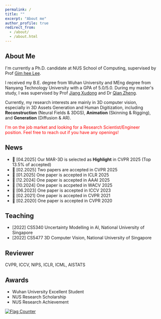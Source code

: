 ```yaml
---
permalink: /
title: ""
excerpt: "About me"
author_profile: true
redirect_from: 
  - /about/
  - /about.html
---
```


## About Me

I'm currently a Ph.D. candidate at NUS School of Computing, supervised by Prof [Gim hee Lee](https://www.comp.nus.edu.sg/~leegh/). 

I received my B.E. degree from Wuhan University and MEng degree from Nanyang Technology University with a GPA of 5.0/5.0. During my master's study, I was supervised by Prof [Jiang Xudong](https://personal.ntu.edu.sg/exdjiang/) and Dr [Qian Zheng](https://person.zju.edu.cn/zq).

Currently, my research interests are mainly in 3D computer vision, especially in 3D Assets Generation and Human Digitization, including **Reconstruction** (Neural Fields & 3DGS), **Animation** (Skinning & Rigging), and **Generation** (Diffusion & AR).

<span style="color:red">I'm on the job market and looking for a Research Scientist/Engineer position. Feel free to reach out if you have any openings!</span>

## News
- 🎉 [04.2025] Our MAR-3D is selected as **Highlight** in CVPR 2025 (Top 13.5% of accepted)
- 🎉 [02.2025] Two papers are accepted in CVPR 2025
- 🎉 [01.2025] One paper is accepted in ICLR 2025
- 🎉 [12.2024] One paper is accepted in AAAI 2025
- 🎉 [10.2024] One paper is accpeted in WACV 2025
- 🎉 [06.2023] One paper is accepted in ICCV 2023
- 🎉 [02.2021] One paper is accepted in CVPR 2021
- 🎉 [02.2020] One paper is accepted in CVPR 2020

## Teaching

- [2022] CS5340 Uncertainty Modelling in AI, National University of Singapore
- [2022] CS5477 3D Computer Vision, National University of Singapore

## Reviewer

CVPR, ICCV, NIPS, ICLR, ICML, AISTATS 

## Awards

- Wuhan University Excellent Student
- NUS Research Scholarship
- NUS Research Achievement

<a href="https://info.flagcounter.com/HQ0J"><img src="https://s11.flagcounter.com/count2/HQ0J/bg_FFFFFF/txt_000000/border_CCCCCC/columns_5/maxflags_12/viewers_0/labels_0/pageviews_0/flags_0/percent_0/" alt="Flag Counter" border="0"></a>
